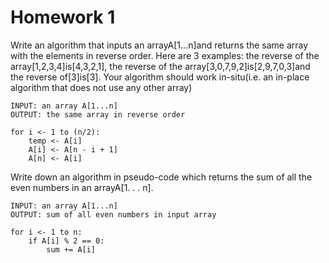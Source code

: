 # Homework 1

Write an algorithm that inputs an arrayA\[1...n]and returns the same array with the elements in reverse order. Here are 3 examples: the reverse of the array\[1,2,3,4]is\[4,3,2,1], the reverse of the array\[3,0,7,9,2]is\[2,9,7,0,3]and the reverse of\[3]is\[3]. Your algorithm should work in-situ(i.e. an in-place algorithm that does not use any other array)

```
INPUT: an array A[1...n]
OUTPUT: the same array in reverse order

for i <- 1 to (n/2):
    temp <- A[i]
    A[i] <- A[n - i + 1]
    A[n] <- A[i]
```

Write down an algorithm in pseudo-code which returns the sum of all the even numbers in an arrayA\[1. . . n]. 

```
INPUT: an array A[1...n]
OUTPUT: sum of all even numbers in input array

for i <- 1 to n:
    if A[i] % 2 == 0:
        sum += A[i]
```
